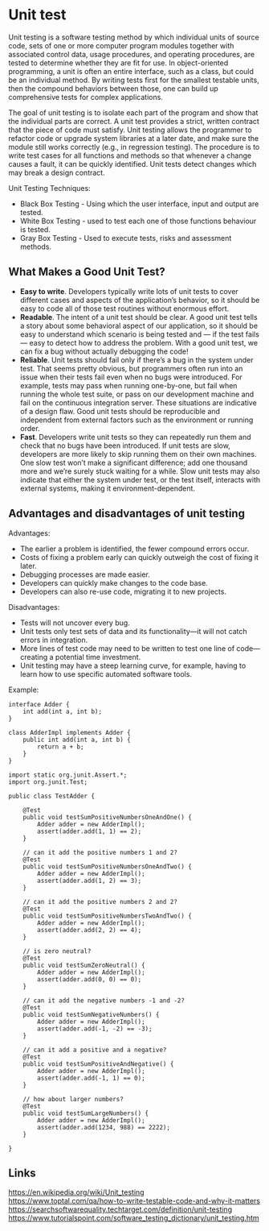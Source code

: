 # Unit test
Unit testing is a software testing method by which individual units of source code, sets of one or more computer program modules together with associated control data, usage procedures, and operating procedures, are tested to determine whether they are fit for use. In object-oriented programming, a unit is often an entire interface, such as a class, but could be an individual method. By writing tests first for the smallest testable units, then the compound behaviors between those, one can build up comprehensive tests for complex applications.

The goal of unit testing is to isolate each part of the program and show that the individual parts are correct. A unit test provides a strict, written contract that the piece of code must satisfy. Unit testing allows the programmer to refactor code or upgrade system libraries at a later date, and make sure the module still works correctly (e.g., in regression testing). The procedure is to write test cases for all functions and methods so that whenever a change causes a fault, it can be quickly identified. Unit tests detect changes which may break a design contract.

Unit Testing Techniques:
- Black Box Testing - Using which the user interface, input and output are tested.
- White Box Testing - used to test each one of those functions behaviour is tested.
- Gray Box Testing - Used to execute tests, risks and assessment methods.

## What Makes a Good Unit Test?
- **Easy to write**. Developers typically write lots of unit tests to cover different cases and aspects of the application’s behavior, so it should be easy to code all of those test routines without enormous effort.
- **Readable**. The intent of a unit test should be clear. A good unit test tells a story about some behavioral aspect of our application, so it should be easy to understand which scenario is being tested and — if the test fails — easy to detect how to address the problem. With a good unit test, we can fix a bug without actually debugging the code!
- **Reliable**. Unit tests should fail only if there’s a bug in the system under test. That seems pretty obvious, but programmers often run into an issue when their tests fail even when no bugs were introduced. For example, tests may pass when running one-by-one, but fail when running the whole test suite, or pass on our development machine and fail on the continuous integration server. These situations are indicative of a design flaw. Good unit tests should be reproducible and independent from external factors such as the environment or running order.
- **Fast**. Developers write unit tests so they can repeatedly run them and check that no bugs have been introduced. If unit tests are slow, developers are more likely to skip running them on their own machines. One slow test won’t make a significant difference; add one thousand more and we’re surely stuck waiting for a while. Slow unit tests may also indicate that either the system under test, or the test itself, interacts with external systems, making it environment-dependent.

## Advantages and disadvantages of unit testing
Advantages:
- The earlier a problem is identified, the fewer compound errors occur.
- Costs of fixing a problem early can quickly outweigh the cost of fixing it later.
- Debugging processes are made easier.
- Developers can quickly make changes to the code base.
- Developers can also re-use code, migrating it to new projects.

Disadvantages:
- Tests will not uncover every bug.
- Unit tests only test sets of data and its functionality—it will not catch errors in integration.
- More lines of test code may need to be written to test one line of code—creating a potential time investment.
- Unit testing may have a steep learning curve, for example, having to learn how to use specific automated software tools.

Example:
```
interface Adder {
    int add(int a, int b);
}
```

```
class AdderImpl implements Adder {
    public int add(int a, int b) {
        return a + b;
    }
}
```

```
import static org.junit.Assert.*;
import org.junit.Test;

public class TestAdder {

    @Test
    public void testSumPositiveNumbersOneAndOne() {
        Adder adder = new AdderImpl();
        assert(adder.add(1, 1) == 2);
    }

    // can it add the positive numbers 1 and 2?
    @Test
    public void testSumPositiveNumbersOneAndTwo() {
        Adder adder = new AdderImpl();
        assert(adder.add(1, 2) == 3);
    }

    // can it add the positive numbers 2 and 2?
    @Test
    public void testSumPositiveNumbersTwoAndTwo() {
        Adder adder = new AdderImpl();
        assert(adder.add(2, 2) == 4);
    }

    // is zero neutral?
    @Test
    public void testSumZeroNeutral() {
        Adder adder = new AdderImpl();
        assert(adder.add(0, 0) == 0);
    }

    // can it add the negative numbers -1 and -2?
    @Test
    public void testSumNegativeNumbers() {
        Adder adder = new AdderImpl();
        assert(adder.add(-1, -2) == -3);
    }

    // can it add a positive and a negative?
    @Test
    public void testSumPositiveAndNegative() {
        Adder adder = new AdderImpl();
        assert(adder.add(-1, 1) == 0);
    }

    // how about larger numbers?
    @Test
    public void testSumLargeNumbers() {
        Adder adder = new AdderImpl();
        assert(adder.add(1234, 988) == 2222);
    }

}
```

## Links
https://en.wikipedia.org/wiki/Unit_testing  
https://www.toptal.com/qa/how-to-write-testable-code-and-why-it-matters  
https://searchsoftwarequality.techtarget.com/definition/unit-testing  
https://www.tutorialspoint.com/software_testing_dictionary/unit_testing.htm  

